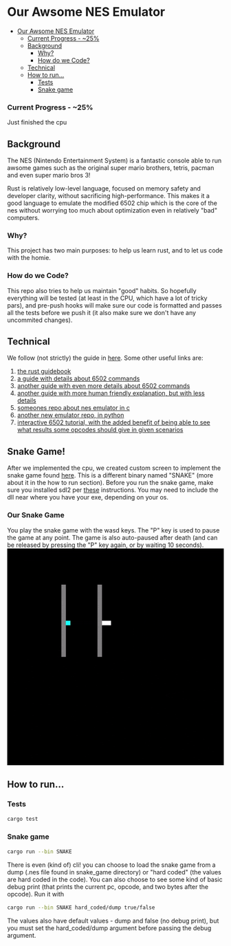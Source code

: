 # Our Awsome NES Emulator

<!-- TOC -->

* [Our Awsome NES Emulator](#our-awsome-nes-emulator)
    * [Current Progress - ~25%](#current-progress---25)
    * [Background](#background)
        * [Why?](#why)
        * [How do we Code?](#how-do-we-code)
    * [Technical](#technical)
    * [How to run...](#how-to-run)
        * [Tests](#tests)
        * [Snake game](#snake-game)

<!-- TOC -->

### Current Progress - ~25%

Just finished the cpu

## Background

The NES (Nintendo Entertainment System)  is a fantastic console able to run awsome games such as the original super
mario brothers, tetris, pacman and even super mario bros 3!

Rust is relatively low-level language, focused on memory safety and developer clarity, without sacrificing
high-performance. This makes it a good language to emulate the modified 6502 chip which is the core of the nes without
worrying too much about optimization even in relatively "bad" computers.

### Why?

This project has two main purposes: to help us learn rust, and to let us code with the homie.

### How do we Code?

This repo also tries to help us maintain "good" habits. So hopefully everything will be tested (at least in the CPU,
which have a lot of tricky pars), and pre-push hooks will make sure our code is formatted and passes all the tests
before we push it (it also make sure we don't have any uncommited changes).

## Technical

We follow (not strictly) the guide in [here](https://bugzmanov.github.io/nes_ebook/).
Some other useful links are:

1. [the rust guidebook](https://doc.rust-lang.org/stable/book/)
2. [a guide with details about 6502 commands](https://www.nesdev.org/obelisk-6502-guide/reference.html)
3. [another guide with even more details about 6502 commands](http://www.6502.org/tutorials/6502opcodes.html)
4. [another guide with more human friendly explanation, but with less details](https://www.pagetable.com/c64ref/6502/?tab=2#)
5. [someones repo about nes emulator in c](https://github.com/ObaraEmmanuel/NES/tree/master)
6. [another new emulator repo, in python](https://github.com/jameskmurphy/nes/tree/main)
7. [interactive 6502 tutorial, with the added benefit of being able to see what results some opcodes should give in given scenarios](https://skilldrick.github.io/easy6502/)

## Snake Game!

After we implemented the cpu, we created custom screen to implement the snake game
found [here](https://gist.github.com/wkjagt/9043907). This is a different binary named "SNAKE" (more about it in the how
to run section). Before you run the snake game, make sure you installed sdl2
per [these](https://github.com/Rust-SDL2/rust-sdl2) instructions. You may need to include the dll near where you have
your exe, depending on your os.

### Our Snake Game

You play the snake game with the wasd keys. The "P" key is used to pause the game at any point. The game is also
auto-paused after death (and can be released by pressing the "P" key again, or by waiting 10 seconds).
![snake_game.gif](readme_images%2Fsnake_game.gif)

## How to run...

### Tests

```bash
cargo test
```

### Snake game

```bash
cargo run --bin SNAKE
```

There is even (kind of) cli! you can choose to load the snake game from a dump (.nes file found in snake_game directory)
or "hard coded" (the values are hard coded in the code). You can also choose to see some kind of basic debug print (that
prints the current pc, opcode, and two bytes after the opcode). Run it with

```bash
cargo run --bin SNAKE hard_coded/dump true/false
```

The values also have default values - dump and false (no debug print), but you must set the hard_coded/dump argument
before passing the debug argument.
